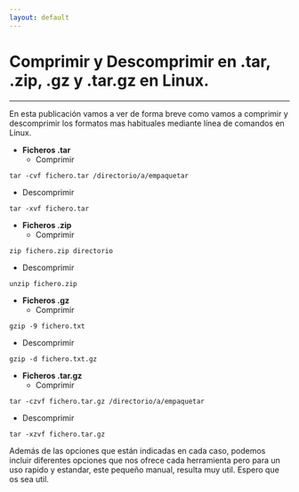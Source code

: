 ```yaml
---
layout: default
---
```


# [](#header-1)Comprimir y Descomprimir en .tar, .zip, .gz y .tar.gz en Linux.
***

En esta publicación vamos a ver de forma breve como vamos a comprimir y descomprimir los formatos mas habituales mediante línea de comandos en Linux.

- **Ficheros .tar**
  - Comprimir
```
tar -cvf fichero.tar /directorio/a/empaquetar
```
  - Descomprimir
```
tar -xvf fichero.tar
```


- **Ficheros .zip**
  - Comprimir
```
zip fichero.zip directorio
```
  - Descomprimir
```
unzip fichero.zip
```


- **Ficheros .gz**
  - Comprimir
```
gzip -9 fichero.txt
```
  - Descomprimir
```
gzip -d fichero.txt.gz
```


- **Ficheros .tar.gz**
  - Comprimir
```
tar -czvf fichero.tar.gz /directorio/a/empaquetar
```
  - Descomprimir
```
tar -xzvf fichero.tar.gz
```


Además de las opciones que están indicadas en cada caso, podemos incluir diferentes opciones que nos ofrece cada herramienta pero para un uso rapido y estandar, este pequeño manual, resulta muy util.
Espero que os sea util.
